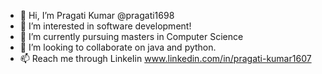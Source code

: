 - 👋 Hi, I’m Pragati Kumar @pragati1698
- 👀 I’m interested in software development!
- 🌱 I’m currently pursuing masters in Computer Science
- 💞️ I’m looking to collaborate on java and python.
- 📫 Reach me through LinkeIin www.linkedin.com/in/pragati-kumar1607

<!---
pragati1698/pragati1698 is a ✨ special ✨ repository because its `README.md` (this file) appears on your GitHub profile.
You can click the Preview link to take a look at your changes.
--->
